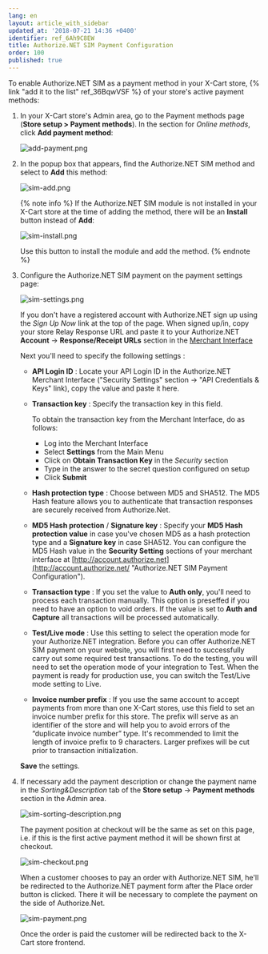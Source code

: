 ```yaml
---
lang: en
layout: article_with_sidebar
updated_at: '2018-07-21 14:36 +0400'
identifier: ref_6Ah9C8EW
title: Authorize.NET SIM Payment Configuration
order: 100
published: true
---
```

To enable Authorize.NET SIM as a payment method in your X-Cart store, {% link "add it to the list" ref_36BqwVSF %} of your store's active payment methods:

   1. In your X-Cart store's Admin area, go to the Payment methods page (**Store setup > Payment methods**). In the section for _Online methods_, click **Add payment method**:
        
      ![add-payment.png]({{site.baseurl}}/attachments/ref_6Ah9C8EW/add-payment.png)

   2. In the popup box that appears, find the Authorize.NET SIM method and select to **Add** this method:
      
      ![sim-add.png]({{site.baseurl}}/attachments/ref_6Ah9C8EW/sim-add.png)

      {% note info %}
      If the Authorize.NET SIM module is not installed in your X-Cart store at the time of adding the method, there will be an **Install** button instead of **Add**: 
        
      ![sim-install.png]({{site.baseurl}}/attachments/ref_6Ah9C8EW/sim-install.png)
        
      Use this button to install the module and add the method.
      {% endnote %}
      
   3. Configure the Authorize.NET SIM payment on the payment settings page:
      
      ![sim-settings.png]({{site.baseurl}}/attachments/ref_6Ah9C8EW/sim-settings.png)
      
      If you don't have a registered account with Authorize.NET sign up using the _Sign Up Now_ link at the top of the page. 
      When signed up/in, copy your store Relay Response URL and paste it to your Authorize.NET **Account** -> **Response/Receipt URLs** section in the [Merchant Interface](https://account.authorize.net/ "Authorize.NET SIM Payment Configuration")
      
      Next you'll need to specify the following settings :
      * **API Login ID** : Locate your API Login ID in the Authorize.NET Merchant Interface ("Security Settings" section -> "API Credentials & Keys" link), copy the value and paste it here.
      * **Transaction key** : Specify the transaction key in this field. 
        
        To obtain the transaction key from the Merchant Interface, do as follows:  
         * Log into the Merchant Interface
         * Select **Settings** from the Main Menu
         * Click on **Obtain Transaction Key** in the _Security_ section
         * Type in the answer to the secret question configured on setup
         * Click **Submit**
      
      * **Hash protection type** : Choose between MD5 and SHA512. The MD5 Hash feature allows you to authenticate that transaction responses are securely received from Authorize.Net. 
      * **MD5 Hash protection** / **Signature key** : Specify your **MD5 Hash protection value** in case you've chosen MD5 as a hash protection type and a **Signature key** in case SHA512. You can configure the MD5 Hash value in the **Security Setting** sections of your merchant interface at [http://account.authorize.net](http://account.authorize.net/ "Authorize.NET SIM Payment Configuration").
      * **Transaction type** : If you set the value to **Auth only**, you'll need to process each transaction manually. This option is preseffed if you need to have an option to void orders. If the value is set to **Auth and Capture** all transactions will be processed automatically. 
      * **Test/Live mode** : Use this setting to select the operation mode for your Authorize.NET integration. Before you can offer Authorize.NET SIM payment on your website, you will first need to successfully carry out some required test transactions. To do the testing, you will need to set the operation mode of your integration to Test. When the payment is ready for production use, you can switch the Test/Live mode setting to Live.
      * **Invoice number prefix** : If you use the same account to accept payments from more than one X-Cart stores, use this field to set an invoice number prefix for this store. The prefix will serve as an identifier of the store and will help you to avoid errors of the “duplicate invoice number” type. It's recommended to limit the length of invoice prefix to 9 characters. Larger prefixes will be cut prior to transaction initialization.
   
      **Save** the settings.
   
   4. If necessary add the payment description or change the payment name in the _Sorting&Description_ tab of the **Store setup** -> **Payment methods** section in the Admin area. 
     
      ![sim-sorting-description.png]({{site.baseurl}}/attachments/ref_6Ah9C8EW/sim-sorting-description.png)
      
      The payment position at checkout will be the same as set on this page, i.e. if this is the first active payment method it will be shown first at checkout.
      
      ![sim-checkout.png]({{site.baseurl}}/attachments/ref_6Ah9C8EW/sim-checkout.png)
      
      When a customer chooses to pay an order with Authorize.NET SIM, he'll be redirected to the Authorize.NET payment form after the Place order button is clicked. There it will be necessary to complete the payment on the side of Authorize.Net. 
      
      ![sim-payment.png]({{site.baseurl}}/attachments/ref_6Ah9C8EW/sim-payment.png)
      
      Once the order is paid the customer will be redirected back to the X-Cart store frontend.

